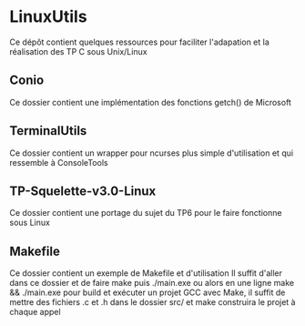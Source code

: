 # LinuxUtils

Ce dépôt contient quelques ressources pour faciliter l'adapation et la réalisation des TP C sous Unix/Linux

## Conio
Ce dossier contient une implémentation des fonctions getch() de Microsoft

## TerminalUtils
Ce dossier contient un wrapper pour ncurses plus simple d'utilisation et qui ressemble à ConsoleTools

## TP-Squelette-v3.0-Linux
Ce dossier contient une portage du sujet du TP6 pour le faire fonctionne sous Linux

## Makefile
Ce dossier contient un exemple de Makefile et d'utilisation 
Il suffit d'aller dans ce dossier et de faire 
    make
puis
    ./main.exe
ou alors en une ligne
    make && ./main.exe
pour build et exécuter un projet GCC avec Make, il suffit de mettre des fichiers .c et .h dans le dossier src/ et make construira le projet à chaque appel
